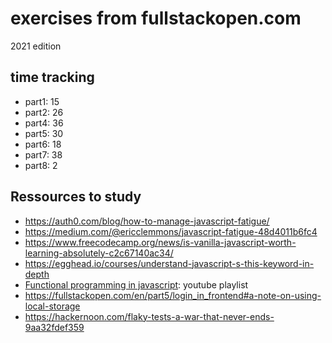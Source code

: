 # exercises from fullstackopen.com

2021 edition

## time tracking

- part1: 15
- part2: 26
- part4: 36
- part5: 30
- part6: 18
- part7: 38
- part8: 2

## Ressources to study

- https://auth0.com/blog/how-to-manage-javascript-fatigue/
- https://medium.com/@ericclemmons/javascript-fatigue-48d4011b6fc4
- https://www.freecodecamp.org/news/is-vanilla-javascript-worth-learning-absolutely-c2c67140ac34/
- https://egghead.io/courses/understand-javascript-s-this-keyword-in-depth
- [Functional programming in javascript](https://www.youtube.com/playlist?list=PL0zVEGEvSaeEd9hlmCXrk5yUyqUag-n84): youtube playlist
- https://fullstackopen.com/en/part5/login_in_frontend#a-note-on-using-local-storage
- https://hackernoon.com/flaky-tests-a-war-that-never-ends-9aa32fdef359
